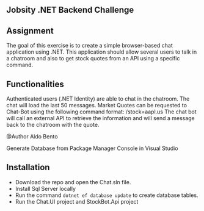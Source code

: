 ## Jobsity .NET Backend Challenge

## Assignment
The goal of this exercise is to create a simple browser-based chat application using .NET.
This application should allow several users to talk in a chatroom and also to get stock quotes
from an API using a specific command.

## Functionalities
Authenticated users (.NET Identity) are able to chat in the chatroom.
The chat will load the last 50 messages.
Market Quotes can be requested to Chat-Bot using the following command format: /stock=aapl.us
The chat bot will call an external API to retrieve the information and will send a message back to the chatroom with the quote.

@Author Aldo Bento

Generate Database from Package Manager Console in Visual Studio

## Installation
* Download the repo and open the Chat.sln file.
* Install Sql Server locally
* Run the command `dotnet ef database update` to create database tables.
* Run the Chat.UI project and StockBot.Api project